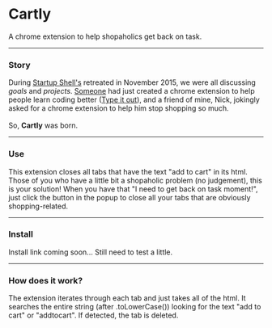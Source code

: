 # Cartly
A chrome extension to help shopaholics get back on task.
<hr>
<h3>Story</h3>
During <a href = "http://startupshell.org/">Startup Shell's</a> retreated in November 2015, we were all discussing <i>goals</i> and <i>projects</i>. <a href = "https://jaxgeller.com/">Someone</a> had just created a chrome extension to help people learn coding better (<a href = "https://chrome.google.com/webstore/detail/type-it-out/cakjfpgihbciegpnmholbaafghdbngjp?hl=en">Type it out</a>), and a friend of mine, Nick, jokingly asked for a chrome extension to help him stop shopping so much.<br><br>
So, <b>Cartly</b> was born.
<hr>
<h3>Use</h3>
This extension closes all tabs that have the text "add to cart" in its html. Those of you who have a little bit a shopaholic problem (no judgement), this is your solution! When you have that "I need to get back on task moment!", just click the button in the popup to close all your tabs that are obviously shopping-related. 
<hr>
<h3>Install</h3>
Install link coming soon... Still need to test a little.
<hr>
<h3>How does it work?</h3>
The extension iterates through each tab and just takes all of the html. It searches the entire string (after .toLowerCase()) looking for the text "add to cart" or "addtocart". If detected, the tab is deleted.
